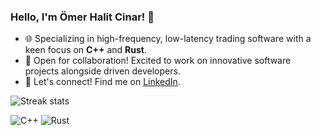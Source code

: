 ### Hello, I'm Ömer Halit Cinar! 👋

- 🌐 Specializing in high-frequency, low-latency trading software with a keen focus on **C++** and **Rust**.
- 🤝 Open for collaboration! Excited to work on innovative software projects alongside driven developers.
- 📣 Let's connect! Find me on [LinkedIn](https://www.linkedin.com/in/omerhalitcinar).

![Streak stats](https://github-readme-streak-stats.herokuapp.com/?user=omerhalid)

![C++](https://img.shields.io/badge/-C++-00599C?style=flat-square&logo=c)
![Rust](https://img.shields.io/badge/-Rust-000000?style=flat-square&logo=rust)


<!---
omerhalid/omerhalid's `README.md` displays on the GitHub profile.
Preview the changes to see the magic!
--->
